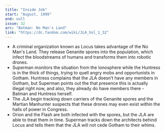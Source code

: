 ```yaml
---
title: "Inside Job"
start: "August, 1999"
end: null
issue: 32
arc: "Batman: No Man's Land"
link: "https://dc.fandom.com/wiki/JLA_Vol_1_32"
---
```


- A criminal organization known as Locus takes advantage of the No Man's Land. They release Genanite spores into the population, which infect the bloodstreams of humans and transforms them into robotic drones. 
- Superman monitors the situation from the Ionosphere while the Huntress is in the thick of things, trying to quell angry mobs and opportunists in Gotham. Huntress complains that the JLA doesn’t have any members in Gotham, but Superman points out the that presence this is actually illegal right now, and also, they already do have members there - Batman and Huntress herself.
- The JLA begin tracking down carriers of the Genanite spores and the Martian Manhunter suspects that these drones may even exist within the halls of power in Congress. 
- Orion and the Flash are both infected with the spores, but the JLA are able to treat them in time. Superman tracks down the architects behind Locus and tells them that the JLA will not cede Gotham to their whims.
